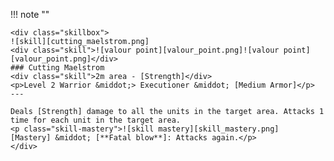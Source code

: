 !!! note ""

    <div class="skillbox">
    ![skill][cutting_maelstrom.png]
    <div class="skill">![valour point][valour_point.png]![valour point][valour_point.png]</div>
    ### Cutting Maelstrom 
    <div class="skill">2m area - [Strength]</div>
    <p>Level 2 Warrior &middot;> Executioner &middot; [Medium Armor]</p>
    ---
    
    Deals [Strength] damage to all the units in the target area. Attacks 1 time for each unit in the target area.
    <p class="skill-mastery">![skill mastery][skill_mastery.png]  [Mastery] &middot; [**Fatal blow**]: Attacks again.</p> 
    </div>
